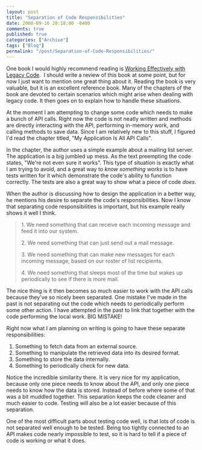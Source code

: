 ```yaml
---
layout: post
title: "Separation of Code Responsibilities"
date: 2008-09-16 20:18:00 -0400
comments: true
published: true
categories: ["Archive"]
tags: ["Blog"]
permalink: "/post/Separation-of-Code-Responsibilities/"
---
```

<!-- more -->



<p><img src="http://images.amazon.com/images/P/0131177052.01.MZZZZZZZ.jpg" alt="" align="right" /></p>
<p>One book I would highly recommend reading is <a href="http://www.amazon.com/Working-Effectively-Legacy-Robert-Martin/dp/0131177052" target="_blank">Working Effectively with Legacy Code</a>.&nbsp; I should write a review of this book at some point, but for now I just want to mention one great thing about it. Reading the book is very valuable, but it is an excellent reference book. Many of the chapters of the book are devoted to certain scenarios which might arise when dealing with legacy code. It then goes on to explain how to handle these situations.</p>
<p>At the moment I am attempting to change some code which needs to make a bunch of API calls. Right now the code is not neatly written and methods are directly interacting with the API, performing in-memory work, and calling methods to save data. Since I am relatively new to this stuff, I figured I'd read the chapter titled, "My Application Is All API Calls".</p>
<p>In the chapter, the author uses a simple example about a mailing list server. The application is a big jumbled up mess. As the text preempting the code states, "We're not even sure it works". This type of situation is exactly what I am trying to avoid, and a great way to <em>know something works</em> is to have tests written for it which demonstrate the code's ability to function correctly. The tests are also a great way to show what a piece of code <em>does</em>.</p>
<p>When the author is discussing how to design the application in a better way, he mentions his desire to separate the code's responsibilities. Now I know that separating code responsibilities is important, but his example really shows it well I think.</p>
<blockquote>
<p>1. We need something that can receive each incoming message and feed it into our system.</p>
<p>2. We need something that can just send out a mail message.</p>
<p>3. We need something that can make new messages for each incoming message, based on our roster of list recipients.</p>
<p>4. We need something that sleeps most of the time but wakes up periodically to see if there is more mail.</p>
</blockquote>
<p>The nice thing is it then becomes so much easier to work with the API calls because they've so nicely been separated. One mistake I've made in the past is not separating out the code which needs to periodically perform some other action. I have attempted in the past to link that together with the code performing the local work. BIG MISTAKE!</p>
<p>Right now what I am planning on writing is going to have these separate responsibilities:</p>
<ol>
<li>Something to fetch data from an external source.</li>
<li>Something to manipulate the retrieved data into its desired format.</li>
<li>Something to store the data internally.</li>
<li>Something to periodically check for new data.</li>
</ol>
<p>Notice the incredible similarity there. It is very nice for my application, because only one piece needs to know about the API, and only one piece needs to know how the data is stored. Instead of before where some of that was a bit muddled together. This separation keeps the code cleaner and much easier to code. Testing will also be a lot easier because of this separation.</p>
<p>One of the most difficult parts about testing code well, is that lots of code is not separated well enough to be tested. Being too tightly connected to an API makes code nearly impossible to test, so it is hard to tell if a piece of code is working or what it does.</p>
